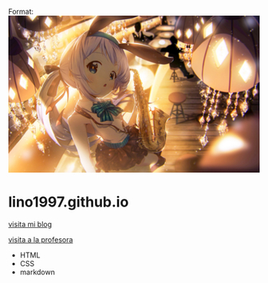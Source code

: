 Format: ![...](https://github.com/lino1997/mi-repositorio/blob/master/1027789.jpg?raw=true)
# lino1997.github.io

[visita mi blog](https://sabiinfor.wordpress.com/)

[visita a la profesora](https://irocho.wordpress.com/)

* HTML
* CSS
 * markdown
